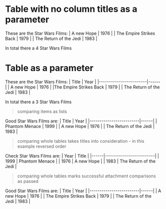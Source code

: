 # Table with no column titles as a parameter

These are the Star Wars Films:
| A new Hope              | 1976 |
| The Empire Strikes Back | 1979 |
| The Return of the Jedi  | 1983 |

In total there a 4 Star Wars Films

# Table as a parameter

These are the Star Wars Films:
| Title                  | Year |
|------------------------|------|
| A new Hope             | 1976 |
|The Empire Strikes Back | 1979 |
| The Return of the Jedi | 1983 |

In total there a 3 Star Wars Films

> comparing items as lists

Good Star Wars Films are:
| Title                   | Year |
|-------------------------|------|
| Phantom Menace          | 1999 |
| A new Hope              | 1976 |
| The Return of the Jedi  | 1983 |

> comparing whole tables takes titles into consideration - in this example reversed order

Check Star Wars Films are:
| Year | Title                   |
|------|-------------------------|
| 1999 | Phantom Menace          |
| 1976 | A new Hope              |
| 1983 | The Return of the Jedi  |

> comparing whole tables marks successful attachment comparisons as passed 

Good Star Wars Films are:
| Title                   | Year |
|-------------------------|------|
| A new Hope              | 1976 |
| The Empire Strikes Back | 1979 |
| The Return of the Jedi  | 1983 |

<!--OUTPUT
> **In da spec:** executed: 5, passed: 2, failed: 3

# Table with no column titles as a parameter

These are the Star Wars Films:
| A new Hope              | 1976 |
| The Empire Strikes Back | 1979 |
| The Return of the Jedi  | 1983 |

In total there a **~~4~~ [3]** Star Wars Films

# Table as a parameter

These are the Star Wars Films:
| Title                   | Year |
|-------------------------|------|
| A new Hope              | 1976 |
| The Empire Strikes Back | 1979 |
| The Return of the Jedi  | 1983 |

In total there a **3** Star Wars Films

> comparing items as lists

**~~Good Star Wars Films are:~~**
| ? | Title                       | Year         |
|---|-----------------------------|--------------|
| ✓ | A new Hope                  | 1976         |
| ✓ | The Return of the Jedi      | 1983         |
| – | **~~Phantom Menace~~**      | **~~1999~~** |
| + | **The Empire Strikes Back** | **1979**     |

> comparing whole tables takes titles into consideration - in this example reversed order

**~~Check Star Wars Films are:~~**
| ? | Year         | Title                       |
|---|--------------|-----------------------------|
| ✓ | 1976         | A new Hope                  |
| ✓ | 1983         | The Return of the Jedi      |
| – | **~~1999~~** | **~~Phantom Menace~~**      |
| + | **1979**     | **The Empire Strikes Back** |

> comparing whole tables marks successful attachment comparisons as passed 

**Good Star Wars Films are:**
| ? | Title                   | Year |
|---|-------------------------|------|
| ✓ | A new Hope              | 1976 |
| ✓ | The Empire Strikes Back | 1979 |
| ✓ | The Return of the Jedi  | 1983 |

-->
